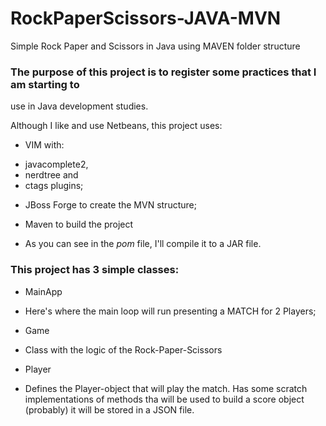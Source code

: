 # RockPaperScissors-JAVA-MVN

Simple Rock Paper and Scissors in Java using MAVEN folder structure

### The purpose of this project is to register some practices that I am starting to
use in Java development studies.

Although I like and use Netbeans, this project uses:

* VIM with:
+ javacomplete2, 
+ nerdtree and 
+ ctags plugins;

* JBoss Forge to create the MVN structure;

* Maven to build the project
+ As you can see in the *pom* file, I'll compile it to a JAR file.

### This project has 3 simple classes:

* MainApp
+ Here's where the main loop will run presenting a MATCH for 2 Players;
* Game
+ Class with the logic of the Rock-Paper-Scissors
* Player
+ Defines the Player-object that will play the match. Has some scratch
implementations of methods tha will be used to build a score object (probably)
it will be stored in a JSON file.
